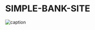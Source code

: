 # SIMPLE-BANK-SITE
![caption](https://github.com/SeverusVape/SIMPLE-BANK-SITE/blob/main/vid/Site-video.gif)
